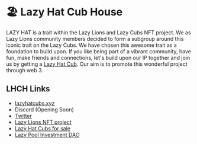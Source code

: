 # 🏖 Lazy Hat Cub House

LAZY HAT is a trait within the Lazy Lions and Lazy Cubs NFT project. We as Lazy Lions community members decided to form a subgroup around this iconic trait on the Lazy Cubs. We have chosen this awesome trait as a foundation to build upon. If you like being part of a vibrant community, have fun, make friends and connections, let's build upon our IP together and join us by getting a [Lazy Hat Cub](https://opensea.io/collection/lazy-cubs-?search\[sortAscending]=true\&search\[sortBy]=UNIT\_PRICE\&search\[stringTraits]\[0]\[name]=Headgear\&search\[stringTraits]\[0]\[values]\[0]=LAZY%20Hat\&search\[toggles]\[0]=BUY\_NOW). Our aim is to promote this wonderful project through web 3.

## LHCH Links

* [lazyhatcubs.xyz](https://lazyhatcubs.xyz)
* Discord (Opening Soon)
* [Twitter](https://twitter.com/lazyhatcubs)
* [Lazy Lions NFT project](https://www.lazylionsnft.com/)
* [Lazy Hat Cubs for sale](https://www.gem.xyz/collection/lazy-cubs-/?filters=\{%22Headgear%22:\[%22lazy+hat%22]})
* [Lazy Pool Investment DAO](lazy-hat-cub-house/lazy-pool-investment-club-dao.md)
